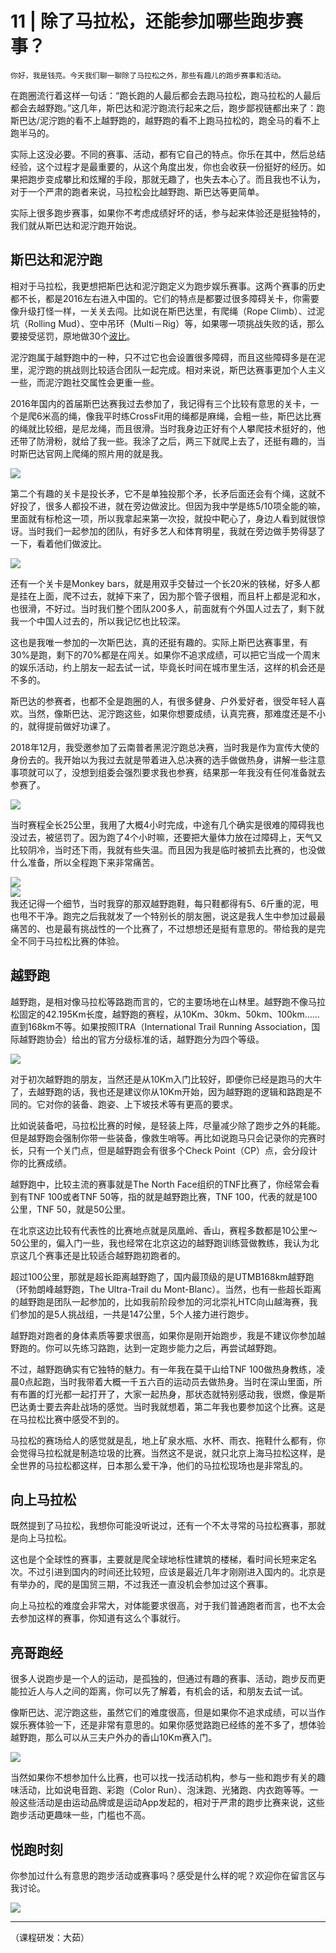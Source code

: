 # 11 | 除了马拉松，还能参加哪些跑步赛事？

    你好，我是钱亮。今天我们聊一聊除了马拉松之外，那些有趣儿的跑步赛事和活动。

在跑圈流行着这样一句话：“跑长跑的人最后都会去跑马拉松，跑马拉松的人最后都会去越野跑。”这几年，斯巴达和泥泞跑流行起来之后，跑步鄙视链都出来了：跑斯巴达/泥泞跑的看不上越野跑的，越野跑的看不上跑马拉松的，跑全马的看不上跑半马的。

实际上这没必要。不同的赛事、活动，都有它自己的特点。你乐在其中，然后总结经验，这个过程才是最重要的，从这个角度出发，你也会收获一份挺好的经历。如果把跑步变成攀比和炫耀的手段，那就无趣了，也失去本心了。而且我也不认为，对于一个严肃的跑者来说，马拉松会比越野跑、斯巴达等更简单。

实际上很多跑步赛事，如果你不考虑成绩好坏的话，参与起来体验还是挺独特的，我们就从斯巴达和泥泞跑开始说。

## 斯巴达和泥泞跑

相对于马拉松，我更想把斯巴达和泥泞跑定义为跑步娱乐赛事。这两个赛事的历史都不长，都是2016左右进入中国的。它们的特点是都要过很多障碍关卡，你需要像升级打怪一样，一关关去闯。比如说在斯巴达里，有爬绳（Rope Climb）、过泥坑（Rolling Mud）、空中吊环（Multi－Rig）等，如果哪一项挑战失败的话，那么要接受惩罚，原地做30个[波比](https://baike.baidu.com/item/%E6%B3%A2%E6%AF%94%E8%BF%90%E5%8A%A8/16379299?fr=aladdin)。

泥泞跑属于越野跑中的一种，只不过它也会设置很多障碍，而且这些障碍多是在泥里，泥泞跑的挑战则比较适合团队一起完成。相对来说，斯巴达赛事更加个人主义一些，而泥泞跑社交属性会更重一些。

2016年国内的首届斯巴达赛我过去参加了，我记得有三个比较有意思的关卡，一个是爬6米高的绳，像我平时练CrossFit用的绳都是麻绳，会粗一些，斯巴达比赛的绳就比较细，是尼龙绳，而且很滑。当时我身边正好有个人攀爬技术挺好的，他还带了防滑粉，就给了我一些。我涂了之后，两三下就爬上去了，还挺有趣的，当时斯巴达官网上爬绳的照片用的就是我。

![](https://static001.geekbang.org/resource/image/5b/3f/5bc618f6194c50f057f363dd3a039f3f.jpeg)

第二个有趣的关卡是投长矛，它不是单独投那个矛，长矛后面还会有个绳，这就不好投了，很多人都投不进，就在旁边做波比。但因为我中学是练5/10项全能的嘛，里面就有标枪这一项，所以我拿起来第一次投，就投中靶心了，身边人看到就很惊讶。当时我们一起参加的团队，有好多艺人和体育明星，我就在旁边做手势得瑟了一下，看着他们做波比。

![](https://static001.geekbang.org/resource/image/21/cf/21f1eb9704b40e77d338f44fa186e0cf.jpeg)

还有一个关卡是Monkey bars，就是用双手交替过一个长20米的铁梯，好多人都是挂在上面，爬不过去，就掉下来了，因为那个管子很粗，而且杆上都是泥和水，也很滑，不好过。当时我们整个团队200多人，前面就有个外国人过去了，剩下就我一个中国人过去的，所以我记忆也比较深。

这也是我唯一参加的一次斯巴达，真的还挺有趣的。实际上斯巴达赛事里，有30%是跑，剩下的70%都是在闯关。如果你不追求成绩，可以把它当成一个周末的娱乐活动，约上朋友一起去试一试，毕竟长时间在城市里生活，这样的机会还是不多的。

斯巴达的参赛者，也都不全是跑圈的人，有很多健身、户外爱好者，很受年轻人喜欢。当然，像斯巴达、泥泞跑这些，如果你想要成绩，认真完赛，那难度还是不小的，就得提前做好功课了。

2018年12月，我受邀参加了云南普者黑泥泞跑总决赛，当时我是作为宣传大使的身份去的。我开始以为我过去就是带着进入总决赛的选手做做热身，讲解一些注意事项就可以了，没想到组委会强烈要求我也参赛，结果那一年我没有任何准备就去参赛了。

![](https://static001.geekbang.org/resource/image/e7/6c/e7fafa01af0b3f97d1a1598dd735cf6c.jpeg)

当时赛程全长25公里，我用了大概4小时完成，中途有几个确实是很难的障碍我也没过去，被惩罚了。因为跑了4个小时嘛，还要把大量体力放在过障碍上，天气又比较阴冷，当时还下雨，我就有些失温。而且因为我是临时被抓去比赛的，也没做什么准备，所以全程跑下来非常痛苦。

![](https://static001.geekbang.org/resource/image/81/d7/81113e71ca02670507964a8849fb55d7.jpeg)  
![](https://static001.geekbang.org/resource/image/f6/71/f63cac54b54f71ce010291745e885871.jpeg)  
我还记得一个细节，当时我穿的那双越野跑鞋，每只鞋都得有5、6斤重的泥，甩也甩不干净。跑完之后我就发了一个特别长的朋友圈，说这是我人生中参加过最最痛苦的、也是最有挑战性的一个比赛了，不过想想还是挺有意思的。带给我的是完全不同于马拉松比赛的体验。

## 越野跑

越野跑，是相对像马拉松等路跑而言的，它的主要场地在山林里。越野跑不像马拉松固定的42.195Km长度，越野跑的赛程，从10Km、30km、50km、100km…… 直到168km不等。如果按照ITRA（International Trail Running Association，国际越野跑协会）给出的官方分级标准的话，越野跑分为四个等级。

![](https://static001.geekbang.org/resource/image/ed/c6/ede466313baa6af06ba13dd5e62d96c6.jpg)

对于初次越野跑的朋友，当然还是从10Km入门比较好，即便你已经是跑马的大牛了，去越野跑的话，我也还是建议你从10Km开始，因为越野跑的逻辑和路跑是不同的。它对你的装备、跑姿、上下坡技术等有更高的要求。

比如说装备吧，马拉松比赛的时候，是轻装上阵，尽量减少除了跑步之外的耗能。但是越野跑会强制你带一些装备，像救生哨等。再比如说跑马只会记录你的完赛时长，只有一个关门点，但是越野跑会有很多个Check Point（CP）点，会分段计你的比赛成绩。

越野跑中，比较主流的赛事就是The North Face组织的TNF比赛了，你经常会看到有TNF 100或者TNF 50等，指的就是越野跑比赛，TNF 100，代表的就是100公里，TNF 50，就是50公里。

在北京这边比较有代表性的比赛地点就是凤凰岭、香山，赛程多数都是10公里～50公里的，偏入门一些，我也经常在北京这边的越野跑训练营做教练，我认为北京这几个赛事还是比较适合越野跑初跑者的。

超过100公里，那就是超长距离越野跑了，国内最顶级的是UTMB168km越野跑（环勃朗峰越野跑，The Ultra-Trail du Mont-Blanc）。当然，也有一些超长距离的越野跑是团队一起参加的，比如我前阶段参加的河北崇礼HTC向山越海赛，我们参加的是5人挑战组，一共是147公里，5个人接力进行跑步。

越野跑对跑者的身体素质等要求很高，如果你是刚开始跑步，我是不建议你参加越野跑的。你可以先练习路跑，达到一定跑步能力之后，再尝试越野跑。

不过，越野跑确实有它独特的魅力。有一年我在莫干山给TNF 100做热身教练，凌晨0点起跑，当时我带着大概一千五六百的运动员去做热身。当时在深山里面，所有布置的灯光都一起打开了，大家一起热身，那状态就特别感动我，很燃，像是斯巴达勇士要去奔赴战场的感觉。当时我就想着，第二年我也要参加这个比赛。这是在马拉松比赛中感受不到的。

马拉松的赛场给人的感觉就是乱，地上矿泉水瓶、水杯、雨衣、拖鞋什么都有，你会觉得马拉松就是制造垃圾的比赛。当然这不是说，就只北京上海马拉松这样，是全世界的马拉松都这样，日本那么爱干净，他们的马拉松现场也是非常乱的。

## 向上马拉松

既然提到了马拉松，我想你可能没听说过，还有一个不太寻常的马拉松赛事，那就是向上马拉松。

这也是个全球性的赛事，主要就是爬全球地标性建筑的楼梯，看时间长短来定名次。不过引进到国内的时间还比较短，应该是最近几年才刚刚进入国内的。北京是有举办的，爬的是国贸三期，不过我还一直没机会参加过这个赛事。

向上马拉松的难度会非常大，对体能要求很高，对于我们普通跑者而言，也不太会去参加这样的赛事，你知道有这么个事就行。

## 亮哥跑经

很多人说跑步是一个人的运动，是孤独的，但通过有趣的赛事、活动，跑步反而更能拉近人与人之间的距离，你可以先了解着，有机会的话，和朋友去试一试。

像斯巴达、泥泞跑这些，虽然它们的难度很高，但是如果你不追求成绩，可以当作娱乐赛体验一下，还是非常有意思的。如果你感觉路跑已经练的差不多了，想体验越野跑，那么可以从三夫户外办的香山10Km赛入门。

![](https://static001.geekbang.org/resource/image/c9/d4/c9641f8e660c5ab584ce14cb683251d4.jpg)

当然如果你不想参加什么比赛，也可以找一找活动机构，参与一些和跑步有关的趣味活动，比如说电音跑、彩跑（Color Run）、泡沫跑、光猪跑、内衣跑等等。一般这些活动是由运动品牌或是运动App发起的，相对于严肃的跑步比赛来说，这些跑步活动更趣味一些，门槛也不高。

## 悦跑时刻

你参加过什么有意思的跑步活动或赛事吗？感受是什么样的呢？欢迎你在留言区与我讨论。

![](https://static001.geekbang.org/resource/image/5f/e1/5f3522e7b144d67320e450e4c2c7c1e1.jpg)

* * *

（课程研发：大茹）
    